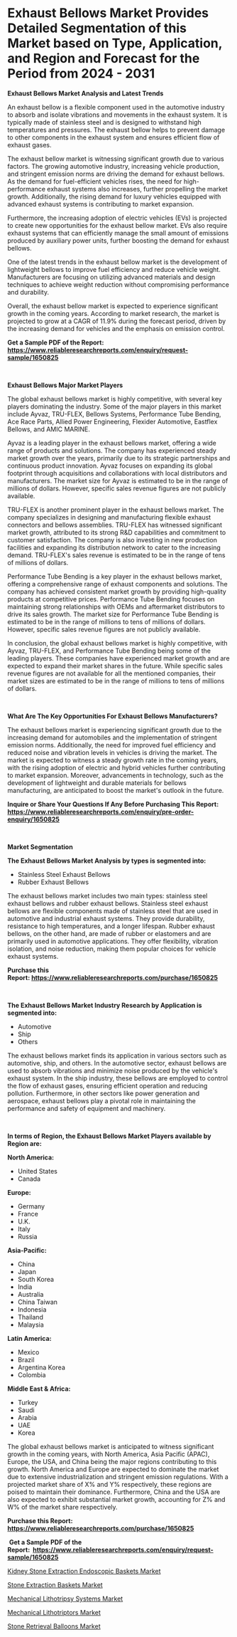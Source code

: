 <p><h1>Exhaust Bellows Market Provides Detailed Segmentation of this Market based on Type, Application, and Region and Forecast for the Period from 2024 - 2031</h1></p><p><strong>Exhaust Bellows Market Analysis and Latest Trends</strong></p>
<p><p>An exhaust bellow is a flexible component used in the automotive industry to absorb and isolate vibrations and movements in the exhaust system. It is typically made of stainless steel and is designed to withstand high temperatures and pressures. The exhaust bellow helps to prevent damage to other components in the exhaust system and ensures efficient flow of exhaust gases.</p><p>The exhaust bellow market is witnessing significant growth due to various factors. The growing automotive industry, increasing vehicle production, and stringent emission norms are driving the demand for exhaust bellows. As the demand for fuel-efficient vehicles rises, the need for high-performance exhaust systems also increases, further propelling the market growth. Additionally, the rising demand for luxury vehicles equipped with advanced exhaust systems is contributing to market expansion.</p><p>Furthermore, the increasing adoption of electric vehicles (EVs) is projected to create new opportunities for the exhaust bellow market. EVs also require exhaust systems that can efficiently manage the small amount of emissions produced by auxiliary power units, further boosting the demand for exhaust bellows.</p><p>One of the latest trends in the exhaust bellow market is the development of lightweight bellows to improve fuel efficiency and reduce vehicle weight. Manufacturers are focusing on utilizing advanced materials and design techniques to achieve weight reduction without compromising performance and durability.</p><p>Overall, the exhaust bellow market is expected to experience significant growth in the coming years. According to market research, the market is projected to grow at a CAGR of 11.9% during the forecast period, driven by the increasing demand for vehicles and the emphasis on emission control.</p></p>
<p><strong>Get a Sample PDF of the Report:&nbsp; <a href="https://www.reliableresearchreports.com/enquiry/request-sample/1650825">https://www.reliableresearchreports.com/enquiry/request-sample/1650825</a></strong></p>
<p>&nbsp;</p>
<p><strong>Exhaust Bellows Major Market Players</strong></p>
<p><p>The global exhaust bellows market is highly competitive, with several key players dominating the industry. Some of the major players in this market include Ayvaz, TRU-FLEX, Bellows Systems, Performance Tube Bending, Ace Race Parts, Allied Power Engineering, Flexider Automotive, Eastflex Bellows, and AMIC MARINE.</p><p>Ayvaz is a leading player in the exhaust bellows market, offering a wide range of products and solutions. The company has experienced steady market growth over the years, primarily due to its strategic partnerships and continuous product innovation. Ayvaz focuses on expanding its global footprint through acquisitions and collaborations with local distributors and manufacturers. The market size for Ayvaz is estimated to be in the range of millions of dollars. However, specific sales revenue figures are not publicly available.</p><p>TRU-FLEX is another prominent player in the exhaust bellows market. The company specializes in designing and manufacturing flexible exhaust connectors and bellows assemblies. TRU-FLEX has witnessed significant market growth, attributed to its strong R&D capabilities and commitment to customer satisfaction. The company is also investing in new production facilities and expanding its distribution network to cater to the increasing demand. TRU-FLEX's sales revenue is estimated to be in the range of tens of millions of dollars.</p><p>Performance Tube Bending is a key player in the exhaust bellows market, offering a comprehensive range of exhaust components and solutions. The company has achieved consistent market growth by providing high-quality products at competitive prices. Performance Tube Bending focuses on maintaining strong relationships with OEMs and aftermarket distributors to drive its sales growth. The market size for Performance Tube Bending is estimated to be in the range of millions to tens of millions of dollars. However, specific sales revenue figures are not publicly available.</p><p>In conclusion, the global exhaust bellows market is highly competitive, with Ayvaz, TRU-FLEX, and Performance Tube Bending being some of the leading players. These companies have experienced market growth and are expected to expand their market shares in the future. While specific sales revenue figures are not available for all the mentioned companies, their market sizes are estimated to be in the range of millions to tens of millions of dollars.</p></p>
<p>&nbsp;</p>
<p><strong>What Are The Key Opportunities For Exhaust Bellows Manufacturers?</strong></p>
<p><p>The exhaust bellows market is experiencing significant growth due to the increasing demand for automobiles and the implementation of stringent emission norms. Additionally, the need for improved fuel efficiency and reduced noise and vibration levels in vehicles is driving the market. The market is expected to witness a steady growth rate in the coming years, with the rising adoption of electric and hybrid vehicles further contributing to market expansion. Moreover, advancements in technology, such as the development of lightweight and durable materials for bellows manufacturing, are anticipated to boost the market's outlook in the future.</p></p>
<p><strong>Inquire or Share Your Questions If Any Before Purchasing This Report: <a href="https://www.reliableresearchreports.com/enquiry/pre-order-enquiry/1650825">https://www.reliableresearchreports.com/enquiry/pre-order-enquiry/1650825</a></strong></p>
<p>&nbsp;</p>
<p><strong>Market Segmentation</strong></p>
<p><strong>The Exhaust Bellows Market Analysis by types is segmented into:</strong></p>
<p><ul><li>Stainless Steel Exhaust Bellows</li><li>Rubber Exhaust Bellows</li></ul></p>
<p><p>The exhaust bellows market includes two main types: stainless steel exhaust bellows and rubber exhaust bellows. Stainless steel exhaust bellows are flexible components made of stainless steel that are used in automotive and industrial exhaust systems. They provide durability, resistance to high temperatures, and a longer lifespan. Rubber exhaust bellows, on the other hand, are made of rubber or elastomers and are primarily used in automotive applications. They offer flexibility, vibration isolation, and noise reduction, making them popular choices for vehicle exhaust systems.</p></p>
<p><strong>Purchase this Report:&nbsp;<a href="https://www.reliableresearchreports.com/purchase/1650825">https://www.reliableresearchreports.com/purchase/1650825</a></strong></p>
<p>&nbsp;</p>
<p><strong>The Exhaust Bellows Market Industry Research by Application is segmented into:</strong></p>
<p><ul><li>Automotive</li><li>Ship</li><li>Others</li></ul></p>
<p><p>The exhaust bellows market finds its application in various sectors such as automotive, ship, and others. In the automotive sector, exhaust bellows are used to absorb vibrations and minimize noise produced by the vehicle's exhaust system. In the ship industry, these bellows are employed to control the flow of exhaust gases, ensuring efficient operation and reducing pollution. Furthermore, in other sectors like power generation and aerospace, exhaust bellows play a pivotal role in maintaining the performance and safety of equipment and machinery.</p></p>
<p>&nbsp;</p>
<p><strong>In terms of Region, the Exhaust Bellows Market Players available by Region are:</strong></p>
<p>
    <p> <strong> North America: </strong>
        <ul>
            <li>United States</li>
            <li>Canada</li>
        </ul>
        </p> 
    <p> <strong> Europe: </strong>
        <ul>
            <li>Germany</li>
            <li>France</li>
            <li>U.K.</li>
            <li>Italy</li>
            <li>Russia</li>
        </ul>
        </p> 
    <p> <strong> Asia-Pacific: </strong>
        <ul>
            <li>China</li>
            <li>Japan</li>
            <li>South Korea</li>
            <li>India</li>
            <li>Australia</li>
            <li>China Taiwan</li>
            <li>Indonesia</li>
            <li>Thailand</li>
            <li>Malaysia</li>
        </ul>
        </p> 
    <p> <strong> Latin America: </strong>
        <ul>
            <li>Mexico</li>
            <li>Brazil</li>
            <li>Argentina Korea</li>
            <li>Colombia</li>
        </ul>
        </p> 
    <p> <strong> Middle East & Africa: </strong>
        <ul>
            <li>Turkey</li>
            <li>Saudi</li>
            <li>Arabia</li>
            <li>UAE</li>
            <li>Korea</li>
        </ul>
    </p>
    </p>
<p><p>The global exhaust bellows market is anticipated to witness significant growth in the coming years, with North America, Asia Pacific (APAC), Europe, the USA, and China being the major regions contributing to this growth. North America and Europe are expected to dominate the market due to extensive industrialization and stringent emission regulations. With a projected market share of X% and Y% respectively, these regions are poised to maintain their dominance. Furthermore, China and the USA are also expected to exhibit substantial market growth, accounting for Z% and W% of the market share respectively.</p></p>
<p><strong>Purchase this Report: <a href="https://www.reliableresearchreports.com/purchase/1650825">https://www.reliableresearchreports.com/purchase/1650825</a></strong></p>
<p>&nbsp;<strong>Get a Sample PDF of the Report:&nbsp;&nbsp;<a href="https://www.reliableresearchreports.com/enquiry/request-sample/1650825">https://www.reliableresearchreports.com/enquiry/request-sample/1650825</a></strong></p>
<p><strong></strong></p>
<p><p><a href="https://medium.com/@franceshill52/kidney-stone-extraction-endoscopic-baskets-market-trends-and-market-analysis-forecasted-for-period-eb930e23d229">Kidney Stone Extraction Endoscopic Baskets Market</a></p><p><a href="https://medium.com/@franceshill52/stone-extraction-baskets-market-competitive-analysis-market-trends-and-forecast-to-2030-f5507f12473b">Stone Extraction Baskets Market</a></p><p><a href="https://medium.com/@franceshill52/mechanical-lithotripsy-systems-market-size-market-outlook-and-market-forecast-2023-to-2030-813b192d23a7">Mechanical Lithotripsy Systems Market</a></p><p><a href="https://medium.com/@franceshill52/mechanical-lithotriptors-market-share-evolution-and-market-growth-trends-2023-2030-f76fa5536ebc">Mechanical Lithotriptors Market</a></p><p><a href="https://medium.com/@franceshill52/stone-retrieval-balloons-market-insights-into-market-cagr-market-trends-and-growth-strategies-ad23c420110b">Stone Retrieval Balloons Market</a></p></p>